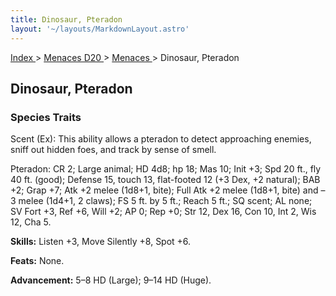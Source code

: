 ```yaml
---
title: Dinosaur, Pteradon
layout: '~/layouts/MarkdownLayout.astro'
---
```


[ Index ](/) > [ Menaces D20 ](/menaces.d20) > [ Menaces ](/menaces.d20/menaces) > Dinosaur, Pteradon

##  Dinosaur, Pteradon

###  Species Traits

Scent (Ex): This ability allows a pteradon to detect approaching enemies,
sniff out hidden foes, and track by sense of smell.

Pteradon: CR 2; Large animal; HD 4d8; hp 18; Mas 10; Init +3; Spd 20 ft., fly
40 ft. (good); Defense 15, touch 13, flat-footed 12 (+3 Dex, +2 natural); BAB
+2; Grap +7; Atk +2 melee (1d8+1, bite); Full Atk +2 melee (1d8+1, bite) and
–3 melee (1d4+1, 2 claws); FS 5 ft. by 5 ft.; Reach 5 ft.; SQ scent; AL none;
SV Fort +3, Ref +6, Will +2; AP 0; Rep +0; Str 12, Dex 16, Con 10, Int 2, Wis
12, Cha 5.

**Skills:** Listen +3, Move Silently +8, Spot +6.

**Feats:** None.

**Advancement:** 5–8 HD (Large); 9–14 HD (Huge).

